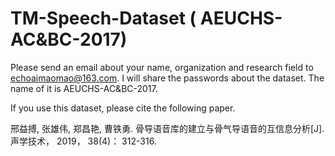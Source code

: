 # TM-Speech-Dataset ( AEUCHS-AC&BC-2017)
Please send an email about your name, organization and research field to echoaimaomao@163.com. I will share the passwords about the dataset. The name of it is AEUCHS-AC&BC-2017.

If you use this dataset, please cite the following paper.

邢益搏, 张雄伟, 郑昌艳, 曹铁勇. 骨导语音库的建立与骨气导语音的互信息分析[J]. 声学技术， 2019， 38(4)： 312-316. 

